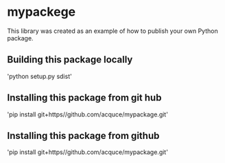 # mypackege
This library was created as an example of how to publish your own Python package.

## Building this package locally
'python setup.py sdist'

## Installing this package from git hub
'pip install git+https//github.com/acquce/mypackage.git'

## Installing this package from github
'pip install git+https//github.com/acquce/mypackage.git'